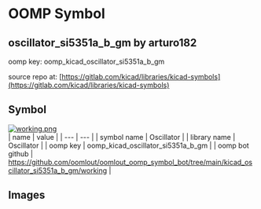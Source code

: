 # OOMP Symbol  
## oscillator_si5351a_b_gm  by arturo182  
  
oomp key: oomp_kicad_oscillator_si5351a_b_gm  
  
source repo at: [https://gitlab.com/kicad/libraries/kicad-symbols](https://gitlab.com/kicad/libraries/kicad-symbols)  
## Symbol  
  
[![working.png](working_600.png)](working.png)  
| name | value | 
| --- | --- | 
| symbol name | Oscillator | 
| library name | Oscillator | 
| oomp key | oomp_kicad_oscillator_si5351a_b_gm | 
| oomp bot github | https://github.com/oomlout/oomlout_oomp_symbol_bot/tree/main/kicad_oscillator_si5351a_b_gm/working | 
## Images  
